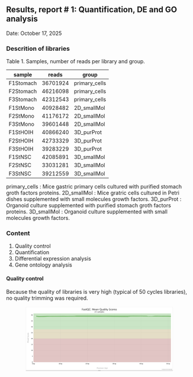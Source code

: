 ## Results, report # 1: Quantification, DE and GO analysis

Date: October 17, 2025
### Descrition of libraries
Table 1. Samples, number of reads per library and group.

| sample    | reads    | group         |
|-----------|----------|---------------|
| F1Stomach | 36701924 | primary_cells |
| F2Stomach | 46216098 | primary_cells |
| F3Stomach | 42312543 | primary_cells |
| F1StMono  | 40928482 | 2D_smallMol   |
| F2StMono  | 41176172 | 2D_smallMol   |
| F3StMono  | 39601448 | 2D_smallMol   |
| F1StHOIH  | 40866240 | 3D_purProt    |
| F2StHOIH  | 42733329 | 3D_purProt    |
| F3StHOIH  | 39283229 | 3D_purProt    |
| F1StNSC   | 42085891 | 3D_smallMol   |
| F2StNSC   | 33031281 | 3D_smallMol   |
| F3StNSC   | 39212559 | 3D_smallMol   |

primary_cells : Mice gastric primary cells cultured with purified stomach groth factors proteins.
2D_smallMol   : Mice gratric cells cultured in Petri dishes supplemented with small molecules growth factors.
3D_purProt    : Organoid culture supplemented with purified stomach groth factors proteins.
3D_smallMol   : Organoid culture supplemented with small molecules growth factors.

### Content
  1. Quality control
  2. Quantification
  3. Differential expression analysis
  4. Gene ontology analysis

#### Quality control
Because the quality of libraries is very high (typical of 50 cycles libraries), no quality trimming was required.

<div align="center">
  <img src="results/images/qualityScores_linePlot.png" width="400" alt="Quality Scores Line Plot">
</div>



